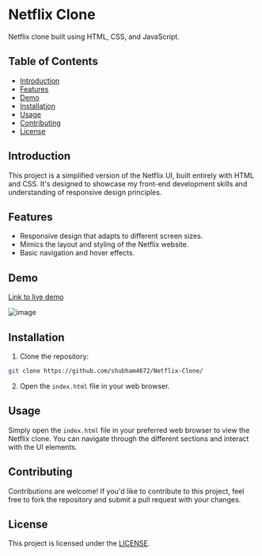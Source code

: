 # Netflix Clone

Netflix clone built using HTML, CSS, and JavaScript.

## Table of Contents

- [Introduction](#introduction)
- [Features](#features)
- [Demo](#demo)
- [Installation](#installation)
- [Usage](#usage)
- [Contributing](#contributing)
- [License](#license)

## Introduction

This project is a simplified version of the Netflix UI, built entirely with HTML and CSS. It's designed to showcase my front-end development skills and understanding of responsive design principles.

## Features

- Responsive design that adapts to different screen sizes.
- Mimics the layout and styling of the Netflix website.
- Basic navigation and hover effects.

## Demo

[Link to live demo](https://netflix-clone-seven-blue-65.vercel.app/)

![image](https://github.com/shubham4672/Netflix-Clone/assets/98074227/6bb84a87-3565-422e-a1d0-802175e9fef5)


## Installation

1. Clone the repository:

```bash
git clone https://github.com/shubham4672/Netflix-Clone/
```

2. Open the `index.html` file in your web browser.

## Usage

Simply open the `index.html` file in your preferred web browser to view the Netflix clone. You can navigate through the different sections and interact with the UI elements.

## Contributing

Contributions are welcome! If you'd like to contribute to this project, feel free to fork the repository and submit a pull request with your changes.

## License

This project is licensed under the [LICENSE](LICENSE.md).
